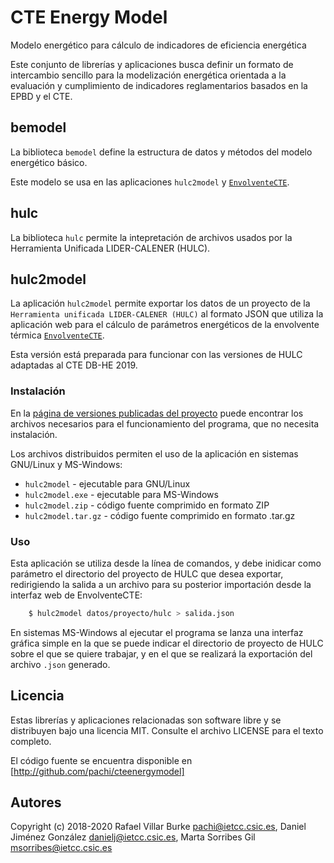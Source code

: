 # CTE Energy Model

Modelo energético para cálculo de indicadores de eficiencia energética

Este conjunto de librerías y aplicaciones busca definir un formato de intercambio sencillo para la modelización energética orientada a la evaluación y cumplimiento de indicadores reglamentarios basados en la EPBD y el CTE.

## bemodel

La biblioteca ```bemodel``` define la estructura de datos y métodos del modelo energético básico.

Este modelo se usa en las aplicaciones ```hulc2model``` y [`EnvolventeCTE`](https://pachi.github.io/envolventecte).

## hulc

La biblioteca ```hulc``` permite la intepretación de archivos usados por la Herramienta Unificada LIDER-CALENER (HULC).

## hulc2model

La aplicación ```hulc2model```  permite exportar los datos de un proyecto de la `Herramienta unificada LIDER-CALENER (HULC)` al formato JSON que utiliza la aplicación web para el cálculo de parámetros energéticos de la envolvente térmica [`EnvolventeCTE`](https://pachi.github.io/envolventecte).

Esta versión está preparada para funcionar con las versiones de HULC adaptadas al CTE DB-HE 2019.

### Instalación

En la [página de versiones publicadas del proyecto](http://github.com/pachi/hulc2model/releases) puede encontrar los archivos necesarios para el funcionamiento del programa, que no necesita instalación.

Los archivos distribuidos permiten el uso de la aplicación en sistemas GNU/Linux y MS-Windows:

- `hulc2model` - ejecutable para GNU/Linux
- `hulc2model.exe` - ejecutable para MS-Windows
- `hulc2model.zip` - código fuente comprimido en formato ZIP
- `hulc2model.tar.gz` - código fuente comprimido en formato .tar.gz


### Uso

Esta aplicación se utiliza desde la línea de comandos, y debe inidicar como parámetro el directorio del proyecto de HULC que desea exportar, redirigiendo la salida a un archivo para su posterior importación desde la interfaz web de EnvolventeCTE:

```bash
    $ hulc2model datos/proyecto/hulc > salida.json
```

En sistemas MS-Windows al ejecutar el programa se lanza una interfaz gráfica simple en la que se puede indicar el directorio de proyecto de HULC sobre el que se quiere trabajar, y en el que se realizará la exportación del archivo `.json` generado.

## Licencia

Estas librerías y aplicaciones relacionadas son software libre y se distribuyen bajo una licencia MIT. Consulte el archivo LICENSE para el texto completo.

El código fuente se encuentra disponible en [http://github.com/pachi/cteenergymodel]

## Autores

Copyright (c) 2018-2020 Rafael Villar Burke <pachi@ietcc.csic.es>,  Daniel Jiménez González <danielj@ietcc.csic.es>, Marta Sorribes Gil <msorribes@ietcc.csic.es>
